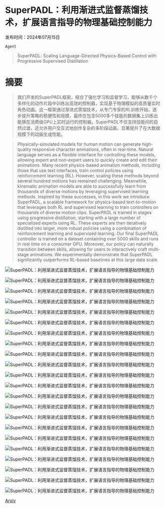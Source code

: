 # SuperPADL：利用渐进式监督蒸馏技术，扩展语言指导的物理基础控制能力

发布时间：2024年07月15日

`Agent`

> SuperPADL: Scaling Language-Directed Physics-Based Control with Progressive Supervised Distillation

# 摘要

> 我们开发的SuperPADL框架，结合了强化学习和监督学习，能够从数千个多样化的动作片段中训练出高效的控制器，实现基于物理模拟的高质量实时角色动画。这一框架通过渐进式蒸馏技术，从专门专家的RL训练开始，逐步提升策略的稳健性和规模，最终在包含5000多个技能的数据集上训练出能够在消费级GPU上实时运行的控制器。SuperPADL不仅支持技能间的自然过渡，还允许用户交互式地创作复杂的多阶段动画，显著提升了在大数据规模下的动画生成性能。

> Physically-simulated models for human motion can generate high-quality responsive character animations, often in real-time. Natural language serves as a flexible interface for controlling these models, allowing expert and non-expert users to quickly create and edit their animations. Many recent physics-based animation methods, including those that use text interfaces, train control policies using reinforcement learning (RL). However, scaling these methods beyond several hundred motions has remained challenging. Meanwhile, kinematic animation models are able to successfully learn from thousands of diverse motions by leveraging supervised learning methods. Inspired by these successes, in this work we introduce SuperPADL, a scalable framework for physics-based text-to-motion that leverages both RL and supervised learning to train controllers on thousands of diverse motion clips. SuperPADL is trained in stages using progressive distillation, starting with a large number of specialized experts using RL. These experts are then iteratively distilled into larger, more robust policies using a combination of reinforcement learning and supervised learning. Our final SuperPADL controller is trained on a dataset containing over 5000 skills and runs in real time on a consumer GPU. Moreover, our policy can naturally transition between skills, allowing for users to interactively craft multi-stage animations. We experimentally demonstrate that SuperPADL significantly outperforms RL-based baselines at this large data scale.

![SuperPADL：利用渐进式监督蒸馏技术，扩展语言指导的物理基础控制能力](../../../paper_images/2407.10481/teaser.png)

![SuperPADL：利用渐进式监督蒸馏技术，扩展语言指导的物理基础控制能力](../../../paper_images/2407.10481/superpadl-overview.png)

![SuperPADL：利用渐进式监督蒸馏技术，扩展语言指导的物理基础控制能力](../../../paper_images/2407.10481/superpadl-track.png)

![SuperPADL：利用渐进式监督蒸馏技术，扩展语言指导的物理基础控制能力](../../../paper_images/2407.10481/superpadl-group.png)

![SuperPADL：利用渐进式监督蒸馏技术，扩展语言指导的物理基础控制能力](../../../paper_images/2407.10481/superpadl-global.png)

![SuperPADL：利用渐进式监督蒸馏技术，扩展语言指导的物理基础控制能力](../../../paper_images/2407.10481/x1.png)

![SuperPADL：利用渐进式监督蒸馏技术，扩展语言指导的物理基础控制能力](../../../paper_images/2407.10481/x2.png)

![SuperPADL：利用渐进式监督蒸馏技术，扩展语言指导的物理基础控制能力](../../../paper_images/2407.10481/x3.png)

![SuperPADL：利用渐进式监督蒸馏技术，扩展语言指导的物理基础控制能力](../../../paper_images/2407.10481/x4.png)

![SuperPADL：利用渐进式监督蒸馏技术，扩展语言指导的物理基础控制能力](../../../paper_images/2407.10481/x5.png)

![SuperPADL：利用渐进式监督蒸馏技术，扩展语言指导的物理基础控制能力](../../../paper_images/2407.10481/filmstrip_0010.png)

![SuperPADL：利用渐进式监督蒸馏技术，扩展语言指导的物理基础控制能力](../../../paper_images/2407.10481/filmstrip_0019.png)

![SuperPADL：利用渐进式监督蒸馏技术，扩展语言指导的物理基础控制能力](../../../paper_images/2407.10481/filmstrip_0003.png)

![SuperPADL：利用渐进式监督蒸馏技术，扩展语言指导的物理基础控制能力](../../../paper_images/2407.10481/filmstrip_0044.png)

![SuperPADL：利用渐进式监督蒸馏技术，扩展语言指导的物理基础控制能力](../../../paper_images/2407.10481/filmstrip_0014.png)

![SuperPADL：利用渐进式监督蒸馏技术，扩展语言指导的物理基础控制能力](../../../paper_images/2407.10481/filmstrip_0017.png)

![SuperPADL：利用渐进式监督蒸馏技术，扩展语言指导的物理基础控制能力](../../../paper_images/2407.10481/filmstrip_0045.png)

![SuperPADL：利用渐进式监督蒸馏技术，扩展语言指导的物理基础控制能力](../../../paper_images/2407.10481/filmstrip_0052.png)

![SuperPADL：利用渐进式监督蒸馏技术，扩展语言指导的物理基础控制能力](../../../paper_images/2407.10481/filmstrip_0025.png)

![SuperPADL：利用渐进式监督蒸馏技术，扩展语言指导的物理基础控制能力](../../../paper_images/2407.10481/filmstrip_transition_004.png)

![SuperPADL：利用渐进式监督蒸馏技术，扩展语言指导的物理基础控制能力](../../../paper_images/2407.10481/filmstrip_transition_003.png)

![SuperPADL：利用渐进式监督蒸馏技术，扩展语言指导的物理基础控制能力](../../../paper_images/2407.10481/filmstrip_transition_005.png)

[Arxiv](https://arxiv.org/abs/2407.10481)